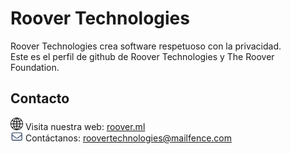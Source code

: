 # Roover Technologies
Roover Technologies crea software respetuoso con la privacidad.  
Este es el perfil de github de Roover Technologies y The Roover Foundation.

## Contacto
<img src="profile/web.png" style="width: 20px"> Visita nuestra web: <a href="https://roover.ml">roover.ml</a><br>
<img src="profile/email.png" style="width: 20px"> Contáctanos: <a href="malito:roovertechnologies@mailfence.com">roovertechnologies@mailfence.com</a>
